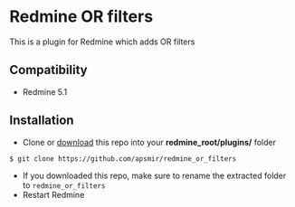 Redmine OR filters
==================
This is a plugin for Redmine which adds OR filters

Compatibility
-------------
* Redmine 5.1 

Installation
----------------------
* Clone or [download](https://github.com/apsmir/custom_field_sql/archive/main.zip) this repo into your **redmine_root/plugins/** folder

```
$ git clone https://github.com/apsmir/redmine_or_filters
```
* If you downloaded this repo, make sure to rename the extracted folder to `redmine_or_filters`
* Restart Redmine
